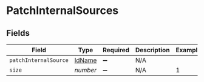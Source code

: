 # PatchInternalSources


## Fields

| Field                                   | Type                                    | Required                                | Description                             | Example                                 |
| --------------------------------------- | --------------------------------------- | --------------------------------------- | --------------------------------------- | --------------------------------------- |
| `patchInternalSource`                   | [IdName](../../models/shared/idname.md) | :heavy_minus_sign:                      | N/A                                     |                                         |
| `size`                                  | *number*                                | :heavy_minus_sign:                      | N/A                                     | 1                                       |